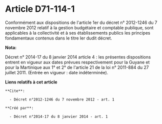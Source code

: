 # Article D71-114-1

Conformément aux dispositions de l'article 1er du décret n° 2012-1246 du 7 novembre 2012 relatif à la gestion budgétaire et
comptable publique, sont applicables à la collectivité et à ses établissements publics les principes fondamentaux contenus
dans le titre Ier dudit décret.

**Nota:**

Décret n° 2014-17 du 8 janvier 2014 article 4 : les présentes dispositions entrent en vigueur aux dates prévues
respectivement pour la Guyane et pour la Martinique aux 1° et 2° de l'article 21 de la loi n° 2011-884 du 27 juillet 2011.
(Entrée en vigueur : date indéterminée).

**Liens relatifs à cet article**

	**Cite**:

	  - Décret n°2012-1246 du 7 novembre 2012 - art. 1

	**Créé par**:

	  - Décret n°2014-17 du 8 janvier 2014 - art. 1
